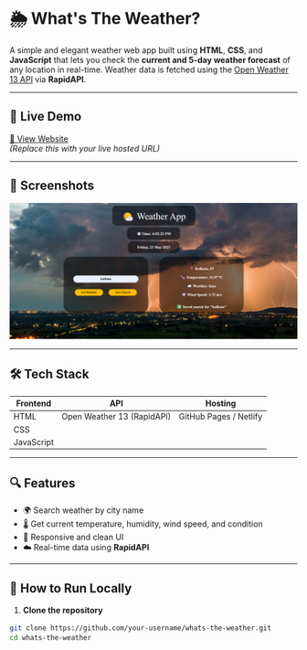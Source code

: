 # 🌦️ What's The Weather?

A simple and elegant weather web app built using **HTML**, **CSS**, and **JavaScript** that lets you check the **current and 5-day weather forecast** of any location in real-time. Weather data is fetched using the [Open Weather 13 API](https://rapidapi.com/matheuslteles/api/open-weather13) via **RapidAPI**.

---

## 🔗 Live Demo

[🚀 View Website](https://your-deployed-url.com)  
*(Replace this with your live hosted URL)*

---

## 📸 Screenshots

<!-- Add screenshots of your website here if available -->
![screenshot](weathertest.png)


---

## 🛠️ Tech Stack

| Frontend | API | Hosting |
|----------|-----|---------|
| HTML     | Open Weather 13 (RapidAPI) | GitHub Pages / Netlify |
| CSS      |                         |
| JavaScript |

---

## 🔍 Features

- 🌍 Search weather by city name
- 🌡️ Get current temperature, humidity, wind speed, and condition
- 🎨 Responsive and clean UI
- ☁️ Real-time data using **RapidAPI**

---

## 🚀 How to Run Locally

1. **Clone the repository**
```bash
git clone https://github.com/your-username/whats-the-weather.git
cd whats-the-weather
